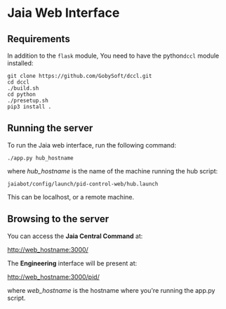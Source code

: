 # Jaia Web Interface

## Requirements

In addition to the `flask` module, You need to have the python`dccl` module installed:

```
git clone https://github.com/GobySoft/dccl.git
cd dccl
./build.sh
cd python
./presetup.sh
pip3 install .
```

## Running the server

To run the Jaia web interface, run the following command:

```./app.py hub_hostname```

where _hub\_hostname_ is the name of the machine running the hub script:

```jaiabot/config/launch/pid-control-web/hub.launch``` 

This can be localhost, or a remote machine.

## Browsing to the server

You can access the **Jaia Central Command** at:

<http://web_hostname:3000/>

The **Engineering** interface will be present at:

<http://web_hostname:3000/pid/>

where _web\_hostname_ is the hostname where you're running the app.py script.
